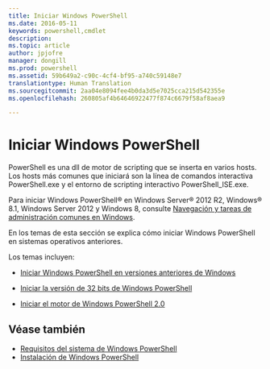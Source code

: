 ```yaml
---
title: Iniciar Windows PowerShell
ms.date: 2016-05-11
keywords: powershell,cmdlet
description: 
ms.topic: article
author: jpjofre
manager: dongill
ms.prod: powershell
ms.assetid: 59b649a2-c90c-4cf4-bf95-a740c59148e7
translationtype: Human Translation
ms.sourcegitcommit: 2aa04e8094fee4b0da3d5e7025cca215d542355e
ms.openlocfilehash: 260805af4b64646922477f874c6679f58af8aea9

---
```


# <a name="starting-windows-powershell"></a>Iniciar Windows PowerShell
PowerShell es una dll de motor de scripting que se inserta en varios hosts.  Los hosts más comunes que iniciará son la línea de comandos interactiva PowerShell.exe y el entorno de scripting interactivo PowerShell_ISE.exe.  

Para iniciar Windows PowerShell® en Windows Server® 2012 R2, Windows® 8.1, Windows Server 2012 y Windows 8, consulte [Navegación y tareas de administración comunes en Windows](http://technet.microsoft.com/library/hh831491.aspx).

En los temas de esta sección se explica cómo iniciar Windows PowerShell en sistemas operativos anteriores.

Los temas incluyen:

-   [Iniciar Windows PowerShell en versiones anteriores de Windows](Starting-Windows-PowerShell-on-Earlier-Versions-of-Windows.md)

-   [Iniciar la versión de 32 bits de Windows PowerShell](Starting-the-32-Bit-Version-of-Windows-PowerShell.md)

-   [Iniciar el motor de Windows PowerShell 2.0](Starting-the-Windows-PowerShell-2.0-Engine.md)

## <a name="see-also"></a>Véase también
- [Requisitos del sistema de Windows PowerShell](Windows-PowerShell-System-Requirements.md)
- [Instalación de Windows PowerShell](Installing-Windows-PowerShell.md)




<!--HONumber=Nov16_HO4-->


